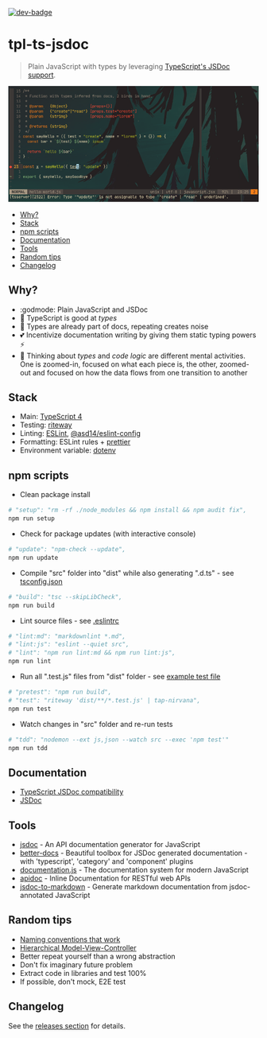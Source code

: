 <!-- markdownlint-disable first-line-h1 line-length -->

[![dev-badge](https://david-dm.org/andreidmt/tpl-ts-jsdoc.svg)](https://david-dm.org/andreidmt/tpl-ts-jsdoc)

# tpl-ts-jsdoc

> Plain JavaScript with types by leveraging [TypeScript's JSDoc support](https://www.typescriptlang.org/docs/handbook/jsdoc-supported-types.html).

![Vim with Typescript evaluating JavaScript code](docs/screenshot.png)

<!-- vim-markdown-toc GFM -->

* [Why?](#why)
* [Stack](#stack)
* [npm scripts](#npm-scripts)
* [Documentation](#documentation)
* [Tools](#tools)
* [Random tips](#random-tips)
* [Changelog](#changelog)

<!-- vim-markdown-toc -->

## Why?

* :godmode: Plain JavaScript and JSDoc
* :lipstick: TypeScript is good at _types_
* :scroll: Types are already part of docs, repeating creates noise
* :two_hearts: Incentivize documentation writing by giving them static typing powers :zap:
* :brain: Thinking about _types_ and _code logic_ are different mental activities. One is zoomed-in, focused on what each piece is, the other, zoomed-out and focused on how the data flows from one transition to another

## Stack

* Main: [TypeScript 4](https://github.com/microsoft/TypeScript)
* Testing: [riteway](https://github.com/ericelliott/riteway)
* Linting: [ESLint](https://github.com/eslint/eslint), [@asd14/eslint-config](https://github.com/asd-xiv/eslint-config)
* Formatting: ESLint rules + [prettier](https://github.com/prettier/prettier)
* Environment variable: [dotenv](https://github.com/motdotla/dotenv)

## npm scripts

* Clean package install

```bash
# "setup": "rm -rf ./node_modules && npm install && npm audit fix",
npm run setup
```

* Check for package updates (with interactive console)

```bash
# "update": "npm-check --update",
npm run update
```

* Compile "src" folder into "dist" while also generating ".d.ts" - see [tsconfig.json](tsconfig.json)

```bash
# "build": "tsc --skipLibCheck",
npm run build
```

* Lint source files - see [.eslintrc](.eslintrc)

```bash
# "lint:md": "markdownlint *.md",
# "lint:js": "eslint --quiet src",
# "lint": "npm run lint:md && npm run lint:js",
npm run lint
```

* Run all ".test.js" files from "dist" folder - see [example test file](src/hello-world.test.js)

```bash
# "pretest": "npm run build",
# "test": "riteway 'dist/**/*.test.js' | tap-nirvana",
npm run test
```

* Watch changes in "src" folder and re-run tests

```bash
# "tdd": "nodemon --ext js,json --watch src --exec 'npm test'"
npm run tdd
```

## Documentation

* [TypeScript JSDoc compatibility](https://www.typescriptlang.org/docs/handbook/jsdoc-supported-types.html)
* [JSDoc](https://jsdoc.app/)

## Tools

* [jsdoc](https://github.com/jsdoc/jsdoc) - An API documentation generator for JavaScript
* [better-docs](https://github.com/SoftwareBrothers/better-docs) - Beautiful toolbox for JSDoc generated documentation - with 'typescript', 'category' and 'component' plugins
* [documentation.js](https://github.com/documentationjs/documentation) - The documentation system for modern JavaScript
* [apidoc](https://apidocjs.com/) - Inline Documentation for RESTful web APIs
* [jsdoc-to-markdown](https://github.com/jsdoc2md/jsdoc-to-markdown) - Generate markdown documentation from jsdoc-annotated JavaScript

## Random tips

* [Naming conventions that work](https://github.com/kettanaito/naming-cheatsheet)
* [Hierarchical Model-View-Controller](https://en.wikipedia.org/wiki/Hierarchical_model%E2%80%93view%E2%80%93controller)
* Better repeat yourself than a wrong abstraction
* Don't fix imaginary future problem
* Extract code in libraries and test 100%
* If possible, don't mock, E2E test

## Changelog

See the [releases section](https://github.com/andreidmt/tpl-ts-jsdoc/releases) for details.
